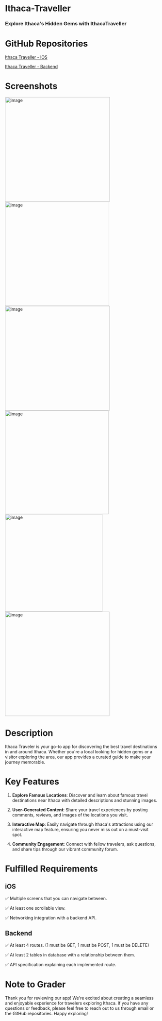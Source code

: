 # Ithaca-Traveller
### Explore Ithaca's Hidden Gems with IthacaTraveller

# GitHub Repositories
[Ithaca Traveller - IOS](https://github.com/HackGroup1/IthacaTraveller-IOS)

[Ithaca Traveller - Backend](https://github.com/HackGroup1/IthacaTraveller-API)

# Screenshots
<img width="345" alt="image" src="https://github.com/HackGroup1/IthacaTraveller-IOS/assets/144753882/cc3e0d24-a25c-4d5d-adf9-53d21300313f">

<img width="343" alt="image" src="https://github.com/HackGroup1/IthacaTraveller-IOS/assets/144753882/293ff0eb-0295-48ed-b049-f8dbfc63f43a">

<img width="345" alt="image" src="https://github.com/HackGroup1/IthacaTraveller-IOS/assets/144753882/511b575e-b790-4858-b02f-a8873976c5aa">

<img width="341" alt="image" src="https://github.com/HackGroup1/IthacaTraveller-IOS/assets/144753882/bdb4c272-fc3f-4d5f-8d61-34a2243f34b5">

<img width="321" alt="image" src="https://github.com/HackGroup1/IthacaTraveller-IOS/assets/144753882/901d78ef-f8b2-438f-b6a5-b44d5dc597e8">

<img width="344" alt="image" src="https://github.com/HackGroup1/IthacaTraveller-IOS/assets/144753882/d3ab3f95-9320-4bdd-b760-8abf3f9a7b61">


# Description
Ithaca Traveler is your go-to app for discovering the best travel destinations in and around Ithaca. Whether you're a local looking for hidden gems or a visitor exploring the area, our app provides a curated guide to make your journey memorable.

# Key Features
1. **Explore Famous Locations**: Discover and learn about famous travel destinations near Ithaca with detailed descriptions and stunning images.

2. **User-Generated Content**: Share your travel experiences by posting comments, reviews, and images of the locations you visit.

3. **Interactive Map**: Easily navigate through Ithaca's attractions using our interactive map feature, ensuring you never miss out on a must-visit spot.

4. **Community Engagement**: Connect with fellow travelers, ask questions, and share tips through our vibrant community forum.

# Fulfilled Requirements
## iOS
✅ Multiple screens that you can navigate between.

✅ At least one scrollable view.

✅ Networking integration with a backend API.

## Backend
✅ At least 4 routes. (1 must be GET, 1 must be POST, 1 must be DELETE)

✅ At least 2 tables in database with a relationship between them.

✅ API specification explaining each implemented route.


# Note to Grader
Thank you for reviewing our app! We're excited about creating a seamless and enjoyable experience for travelers exploring Ithaca. If you have any questions or feedback, please feel free to reach out to us through email or the GitHub repositories. Happy exploring!
